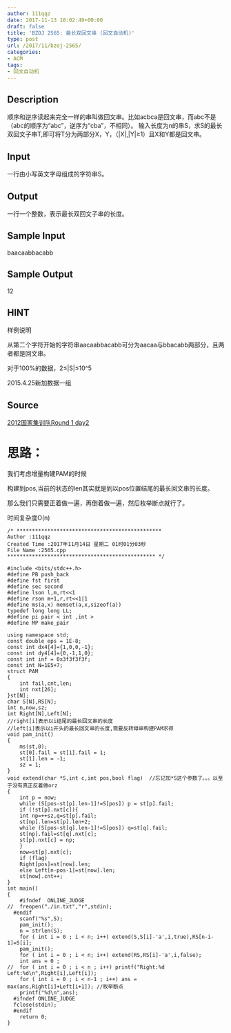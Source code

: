 ```yaml
---
author: 111qqz
date: 2017-11-13 18:02:49+00:00
draft: false
title: 'BZOJ 2565: 最长双回文串 (回文自动机)'
type: post
url: /2017/11/bzoj-2565/
categories:
- ACM
tags:
- 回文自动机
---
```


## Description








顺序和逆序读起来完全一样的串叫做回文串。比如acbca是回文串，而abc不是（abc的顺序为“abc”，逆序为“cba”，不相同）。
输入长度为n的串S，求S的最长双回文子串T,即可将T分为两部分X，Y，（|X|,|Y|≥1）且X和Y都是回文串。








## Input







一行由小写英文字母组成的字符串S。







## Output








一行一个整数，表示最长双回文子串的长度。








## Sample Input





baacaabbacabb






## Sample Output





12






## HINT







样例说明

从第二个字符开始的字符串aacaabbacabb可分为aacaa与bbacabb两部分，且两者都是回文串。

对于100%的数据，2≤|S|≤10^5

2015.4.25新加数据一组







## Source







[2012国家集训队Round 1 day2](http://www.lydsy.com/JudgeOnline/problemset.php?search=2012%E5%9B%BD%E5%AE%B6%E9%9B%86%E8%AE%AD%E9%98%9FRound%201%20day2)











# 思路：



我们考虑增量构建PAM的时候

构建到pos,当前的状态的len其实就是到以pos位置结尾的最长回文串的长度。

那么我们只需要正着做一遍，再倒着做一遍，然后枚举断点就行了。

时间复杂度O(n)


    
    /* ***********************************************
    Author :111qqz
    Created Time :2017年11月14日 星期二 01时01分03秒
    File Name :2565.cpp
    ************************************************ */
    
    #include <bits/stdc++.h>
    #define PB push_back
    #define fst first
    #define sec second
    #define lson l,m,rt<<1
    #define rson m+1,r,rt<<1|1
    #define ms(a,x) memset(a,x,sizeof(a))
    typedef long long LL;
    #define pi pair < int ,int >
    #define MP make_pair
    
    using namespace std;
    const double eps = 1E-8;
    const int dx4[4]={1,0,0,-1};
    const int dy4[4]={0,-1,1,0};
    const int inf = 0x3f3f3f3f;
    const int N=1E5+7;
    struct PAM
    {
        int fail,cnt,len;
        int nxt[26];
    }st[N];
    char S[N],RS[N];
    int n,now,sz;
    int Right[N],Left[N]; 
    //right[i]表示以i结尾的最长回文串的长度
    //left[i]表示以i开头的最长回文串的长度,需要反转母串构建PAM求得
    void pam_init()
    {
        ms(st,0);
        st[0].fail = st[1].fail = 1;
        st[1].len = -1;
        sz = 1;
    }
    void extend(char *S,int c,int pos,bool flag)  //忘记加*S这个参数了。。。以至于没有真正反着做orz
    {
        int p = now;
        while (S[pos-st[p].len-1]!=S[pos]) p = st[p].fail;
        if (!st[p].nxt[c]){
        int np=++sz,q=st[p].fail;
        st[np].len=st[p].len+2;
        while (S[pos-st[q].len-1]!=S[pos]) q=st[q].fail;
        st[np].fail=st[q].nxt[c];
        st[p].nxt[c] = np;
        }
        now=st[p].nxt[c];
        if (flag)
        Right[pos]=st[now].len;
        else Left[n-pos-1]=st[now].len;
        st[now].cnt++;
    }
    int main()
    {
        #ifndef  ONLINE_JUDGE 
    //  freopen("./in.txt","r",stdin);
      #endif 
        scanf("%s",S);
        pam_init();
        n = strlen(S);
        for ( int i = 0 ; i < n; i++) extend(S,S[i]-'a',i,true),RS[n-i-1]=S[i];
        pam_init();
        for ( int i = 0 ; i < n; i++) extend(RS,RS[i]-'a',i,false);
        int ans = 0 ;
    //  for ( int i = 0 ; i < n ; i++) printf("Right:%d Left:%d\n",Right[i],Left[i]);
        for ( int i = 0 ; i < n-1 ; i++) ans = max(ans,Right[i]+Left[i+1]); //枚举断点
        printf("%d\n",ans);
      #ifndef ONLINE_JUDGE  
      fclose(stdin);
      #endif
        return 0;
    }
    




